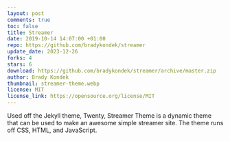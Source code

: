 ```yaml
---
layout: post
comments: true
toc: false
title: Streamer
date: 2019-10-14 14:07:00 +01:00
repo: https://github.com/bradykondek/streamer
update_date: 2023-12-26
forks: 4
stars: 6
download: https://github.com/bradykondek/streamer/archive/master.zip
author: Brady Kondek
thumbnail: streamer-theme.webp
license: MIT
license_link: https://opensource.org/license/MIT
---
```


Used off the Jekyll theme, Twenty, Streamer Theme is a dynamic theme that can be used to make an awesome simple streamer site.  The theme runs off CSS, HTML, and JavaScript.
